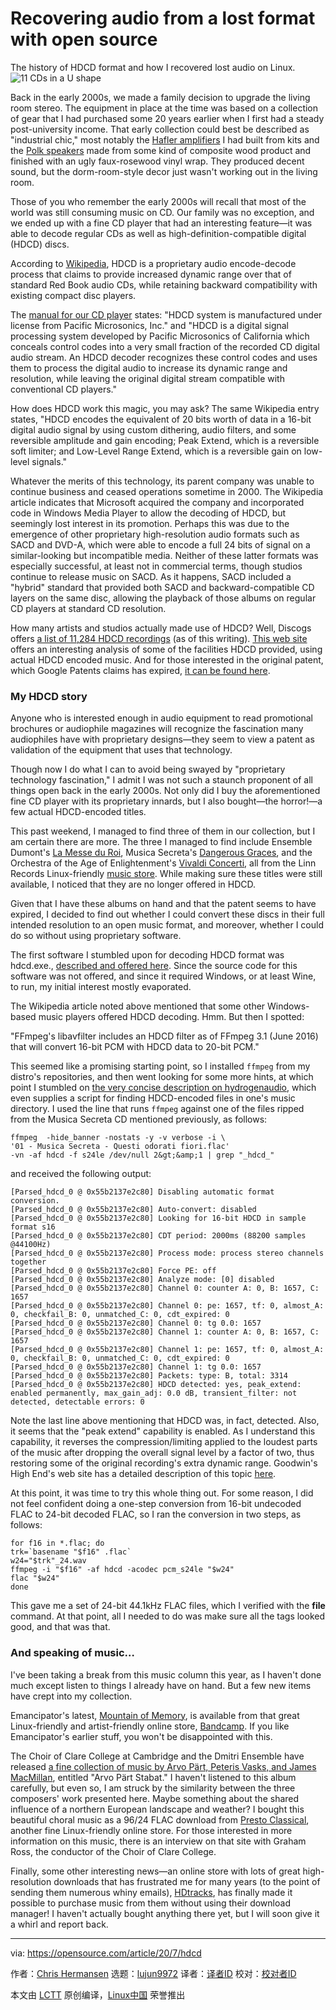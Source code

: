 [#]: collector: (lujun9972)
[#]: translator: ( )
[#]: reviewer: ( )
[#]: publisher: ( )
[#]: url: ( )
[#]: subject: (Recovering audio from a lost format with open source)
[#]: via: (https://opensource.com/article/20/7/hdcd)
[#]: author: (Chris Hermansen https://opensource.com/users/clhermansen)

Recovering audio from a lost format with open source
======
The history of HDCD format and how I recovered lost audio on Linux.
![11 CDs in a U shape][1]

Back in the early 2000s, we made a family decision to upgrade the living room stereo. The equipment in place at the time was based on a collection of gear that I had purchased some 20 years earlier when I first had a steady post-university income. That early collection could best be described as "industrial chic," most notably the [Hafler amplifiers][2] I had built from kits and the [Polk speakers][3] made from some kind of composite wood product and finished with an ugly faux-rosewood vinyl wrap. They produced decent sound, but the dorm-room-style decor just wasn't working out in the living room.

Those of you who remember the early 2000s will recall that most of the world was still consuming music on CD. Our family was no exception, and we ended up with a fine CD player that had an interesting feature—it was able to decode regular CDs as well as high-definition-compatible digital (HDCD) discs.

According to [Wikipedia][4], HDCD is a proprietary audio encode-decode process that claims to provide increased dynamic range over that of standard Red Book audio CDs, while retaining backward compatibility with existing compact disc players.

The [manual for our CD player][5] states: "HDCD system is manufactured under license from Pacific Microsonics, Inc." and "HDCD is a digital signal processing system developed by Pacific Microsonics of California which conceals control codes into a very small fraction of the recorded CD digital audio stream. An HDCD decoder recognizes these control codes and uses them to process the digital audio to increase its dynamic range and resolution, while leaving the original digital stream compatible with conventional CD players."

How does HDCD work this magic, you may ask? The same Wikipedia entry states, "HDCD encodes the equivalent of 20 bits worth of data in a 16-bit digital audio signal by using custom dithering, audio filters, and some reversible amplitude and gain encoding; Peak Extend, which is a reversible soft limiter; and Low-Level Range Extend, which is a reversible gain on low-level signals."

Whatever the merits of this technology, its parent company was unable to continue business and ceased operations sometime in 2000. The Wikipedia article indicates that Microsoft acquired the company and incorporated code in Windows Media Player to allow the decoding of HDCD, but seemingly lost interest in its promotion. Perhaps this was due to the emergence of other proprietary high-resolution audio formats such as SACD and DVD-A, which were able to encode a full 24 bits of signal on a similar-looking but incompatible media. Neither of these latter formats was especially successful, at least not in commercial terms, though studios continue to release music on SACD. As it happens, SACD included a "hybrid" standard that provided both SACD and backward-compatible CD layers on the same disc, allowing the playback of those albums on regular CD players at standard CD resolution.

How many artists and studios actually made use of HDCD? Well, Discogs offers [a list of 11,284 HDCD recordings][6] (as of this writing). [This web site][7] offers an interesting analysis of some of the facilities HDCD provided, using actual HDCD encoded music. And for those interested in the original patent, which Google Patents claims has expired, [it can be found here][8].

### My HDCD story

Anyone who is interested enough in audio equipment to read promotional brochures or audiophile magazines will recognize the fascination many audiophiles have with proprietary designs—they seem to view a patent as validation of the equipment that uses that technology.

Though now I do what I can to avoid being swayed by "proprietary technology fascination," I admit I was not such a staunch proponent of all things open back in the early 2000s. Not only did I buy the aforementioned fine CD player with its proprietary innards, but I also bought—the horror!—a few actual HDCD-encoded titles.

This past weekend, I managed to find three of them in our collection, but I am certain there are more. The three I managed to find include Ensemble Dumont's [La Messe du Roi][9], Musica Secreta's [Dangerous Graces][10], and the Orchestra of the Age of Enlightenment's [Vivaldi Concerti][11], all from the Linn Records Linux-friendly [music store][12]. While making sure these titles were still available, I noticed that they are no longer offered in HDCD.

Given that I have these albums on hand and that the patent seems to have expired, I decided to find out whether I could convert these discs in their full intended resolution to an open music format, and moreover, whether I could do so without using proprietary software.

The first software I stumbled upon for decoding HDCD format was hdcd.exe., [described and offered here][13]. Since the source code for this software was not offered, and since it required Windows, or at least Wine, to run, my initial interest mostly evaporated.

The Wikipedia article noted above mentioned that some other Windows-based music players offered HDCD decoding. Hmm. But then I spotted:

"FFmpeg's libavfilter includes an HDCD filter as of FFmpeg 3.1 (June 2016) that will convert 16-bit PCM with HDCD data to 20-bit PCM."

This seemed like a promising starting point, so I installed `ffmpeg` from my distro's repositories, and then went looking for some more hints, at which point I stumbled on [the very concise description on hydrogenaudio][14], which even supplies a script for finding HDCD-encoded files in one's music directory. I used the line that runs `ffmpeg` against one of the files ripped from the Musica Secreta CD mentioned previously, as follows:


```
ffmpeg  -hide_banner -nostats -y -v verbose -i \
'01 - Musica Secreta - Questi odorati fiori.flac'
-vn -af hdcd -f s24le /dev/null 2&gt;&amp;1 | grep "_hdcd_"
```

and received the following output:


```
[Parsed_hdcd_0 @ 0x55b2137e2c80] Disabling automatic format conversion.
[Parsed_hdcd_0 @ 0x55b2137e2c80] Auto-convert: disabled
[Parsed_hdcd_0 @ 0x55b2137e2c80] Looking for 16-bit HDCD in sample format s16
[Parsed_hdcd_0 @ 0x55b2137e2c80] CDT period: 2000ms (88200 samples @44100Hz)
[Parsed_hdcd_0 @ 0x55b2137e2c80] Process mode: process stereo channels together
[Parsed_hdcd_0 @ 0x55b2137e2c80] Force PE: off
[Parsed_hdcd_0 @ 0x55b2137e2c80] Analyze mode: [0] disabled
[Parsed_hdcd_0 @ 0x55b2137e2c80] Channel 0: counter A: 0, B: 1657, C: 1657
[Parsed_hdcd_0 @ 0x55b2137e2c80] Channel 0: pe: 1657, tf: 0, almost_A: 0, checkfail_B: 0, unmatched_C: 0, cdt_expired: 0
[Parsed_hdcd_0 @ 0x55b2137e2c80] Channel 0: tg 0.0: 1657
[Parsed_hdcd_0 @ 0x55b2137e2c80] Channel 1: counter A: 0, B: 1657, C: 1657
[Parsed_hdcd_0 @ 0x55b2137e2c80] Channel 1: pe: 1657, tf: 0, almost_A: 0, checkfail_B: 0, unmatched_C: 0, cdt_expired: 0
[Parsed_hdcd_0 @ 0x55b2137e2c80] Channel 1: tg 0.0: 1657
[Parsed_hdcd_0 @ 0x55b2137e2c80] Packets: type: B, total: 3314
[Parsed_hdcd_0 @ 0x55b2137e2c80] HDCD detected: yes, peak_extend: enabled permanently, max_gain_adj: 0.0 dB, transient_filter: not detected, detectable errors: 0
```

Note the last line above mentioning that HDCD was, in fact, detected. Also, it seems that the "peak extend" capability is enabled. As I understand this capability, it reverses the compression/limiting applied to the loudest parts of the music after dropping the overall signal level by a factor of two, thus restoring some of the original recording's extra dynamic range. Goodwin's High End's web site has a detailed description of this topic [here][15].

At this point, it was time to try this whole thing out. For some reason, I did not feel confident doing a one-step conversion from 16-bit undecoded FLAC to 24-bit decoded FLAC, so I ran the conversion in two steps, as follows:


```
for f16 in *.flac; do
trk=`basename "$f16" .flac`
w24="$trk"_24.wav
ffmpeg -i "$f16" -af hdcd -acodec pcm_s24le "$w24"
flac "$w24"
done
```

This gave me a set of 24-bit 44.1kHz FLAC files, which I verified with the **file** command. At that point, all I needed to do was make sure all the tags looked good, and that was that.

### And speaking of music…

I've been taking a break from this music column this year, as I haven't done much except listen to things I already have on hand. But a few new items have crept into my collection.

Emancipator's latest, [Mountain of Memory][16], is available from that great Linux-friendly and artist-friendly online store, [Bandcamp][17]. If you like Emancipator's earlier stuff, you won't be disappointed with this.

The Choir of Clare College at Cambridge and the Dmitri Ensemble have released [a fine collection of music by Arvo Pärt, Peteris Vasks, and James MacMillan][18], entitled "Arvo Pärt Stabat." I haven't listened to this album carefully, but even so, I am struck by the similarity between the three composers' work presented here. Maybe something about the shared influence of a northern European landscape and weather? I bought this beautiful choral music as a 96/24 FLAC download from [Presto Classical][19], another fine Linux-friendly online store. For those interested in more information on this music, there is an interview on that site with Graham Ross, the conductor of the Choir of Clare College.

Finally, some other interesting news—an online store with lots of great high-resolution downloads that has frustrated me for many years (to the point of sending them numerous whiny emails), [HDtracks][20], has finally made it possible to purchase music from them without using their download manager! I haven't actually bought anything there yet, but I will soon give it a whirl and report back.

--------------------------------------------------------------------------------

via: https://opensource.com/article/20/7/hdcd

作者：[Chris Hermansen][a]
选题：[lujun9972][b]
译者：[译者ID](https://github.com/译者ID)
校对：[校对者ID](https://github.com/校对者ID)

本文由 [LCTT](https://github.com/LCTT/TranslateProject) 原创编译，[Linux中国](https://linux.cn/) 荣誉推出

[a]: https://opensource.com/users/clhermansen
[b]: https://github.com/lujun9972
[1]: https://opensource.com/sites/default/files/styles/image-full-size/public/lead-images/life_cd_dvd.png?itok=RBwVIzmi (11 CDs in a U shape)
[2]: https://audiokarma.org/forums/index.php?threads/questions-about-hafler-dh-110-connections.790899/
[3]: https://forum.polkaudio.com/discussion/166859/monitor-7b-question
[4]: https://en.wikipedia.org/wiki/High_Definition_Compatible_Digital
[5]: https://docs.linn.co.uk/wiki/images/0/08/Ikemi_genki_user_manual.pdf
[6]: https://www.discogs.com/search/?format_exact=HDCD
[7]: http://www.audiomisc.co.uk/HFN/HDCD/Examined.html
[8]: https://patents.google.com/patent/US5479168?oq=US5479168
[9]: https://www.linnrecords.com/recording-la-messe-du-roi
[10]: https://www.linnrecords.com/recording-dangerous-graces-music-cipriano-de-rore-and-pupils
[11]: https://www.linnrecords.com/recording-vivaldi-concerti
[12]: https://www.linnrecords.com/
[13]: http://forum.doom9.org/showthread.php?t=129136
[14]: https://wiki.hydrogenaud.io/index.php?title=High_Definition_Compatible_Digital#FFmpeg
[15]: http://www.goodwinshighend.com/music/hdcd/gain_scaling.htm
[16]: https://emancipator.bandcamp.com/album/mountain-of-memory
[17]: https://bandcamp.com/
[18]: https://www.clarecollegechoir.com/product/arvo-p%C3%A4rt-stabat
[19]: https://www.prestomusic.com/classical/products/8766094--arvo-part-stabat-mater
[20]: https://www.hdtracks.com/
